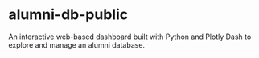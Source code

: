 # alumni-db-public
An interactive web-based dashboard built with Python and Plotly Dash to explore and manage an alumni database.
